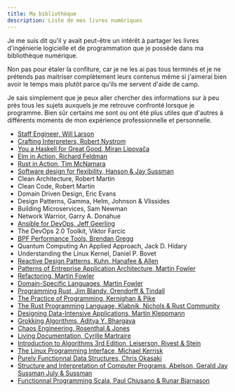 ```yaml
---
title: Ma bibliothèque
description: Liste de mes livres numériques
---
```


Je me suis dit qu'il y avait peut-être un intérêt à partager les livres d'ingénierie
logicielle et de programmation que je possède dans ma bibliothèque numérique.

Non pas pour étaler la confiture, car je ne les ai pas tous terminés et je ne prétends 
pas maitriser complètement leurs contenus même si j'aimerai bien avoir le temps
mais plutôt parce qu'ils me servent d'aide de camp.

Je sais simplement que je peux aller chercher des informations sur à
peu près tous les sujets auxquels je me retrouve confronté lorsque je programme.
Bien sûr certains me sont ou ont été plus utiles que d'autres à différents moments de mon
expérience professionnelle et personnelle.

- [Staff Engineer, Will Larson](https://staffeng.com/book)
- [Crafting Interpreters, Robert Nystrom](https://craftinginterpreters.com/)
- [You a Haskell for Great Good, Miran Lipovača](http://learnyouahaskell.com/)
- [Elm in Action, Richard Feldman](https://www.manning.com/books/elm-in-action)
- [Rust in Action, Tim McNamara](https://www.rustinaction.com/)
- [Software design for flexibility, Hanson & Jay Sussman](https://mitpress.mit.edu/9780262045490/software-design-for-flexibility/)
- Clean Architecture, Robert Martin
- Clean Code, Robert Martin
- Domain Driven Design, Eric Evans
- Design Patterns, Gamma, Helm, Johnson & Vlissides
- Building Microservices, Sam Newman
- Network Warrior, Garry A. Donahue
- [Ansible for DevOps, Jeff Geerling](https://www.ansiblefordevops.com/)
- The DevOps 2.0 Toolkit, Viktor Farcic
- [BPF Performance Tools, Brendan Gregg](https://www.brendangregg.com/bpf-performance-tools-book.html)
- Quantum Computing An Applied Approach, Jack D. Hidary
- Understanding the Linux Kernel, Daniel P. Bovet
- [Reactive Design Patterns, Kuhn, Hanafee & Allen](https://www.manning.com/books/reactive-design-patterns)
- [Patterns of Entreprise Application Architecture, Martin Fowler](https://www.martinfowler.com/books/eaa.html)
- [Refactoring, Martin Fowler](https://martinfowler.com/books/refactoring.html)
- [Domain-Specific Languages, Martin Fowler](https://martinfowler.com/books/dsl.html)
- [Programming Rust, Jim Blandy, Orendorff & Tindall](https://www.oreilly.com/library/view/programming-rust-2nd/9781492052586/)
- [The Practice of Programming, Kernighan & Pike](https://www.cs.princeton.edu/~bwk/tpop.webpage/)
- [The Rust Programming Language, Klabnik, Nichols & Rust Community](https://doc.rust-lang.org/book/)
- [Designing Data-Intensive Applications, Martin Kleppmann](https://dataintensive.net/)
- [Grokking Algorithms, Aditya Y. Bhargava](https://www.manning.com/books/grokking-algorithms)
- [Chaos Engineering, Rosenthal & Jones](https://www.oreilly.com/library/view/chaos-engineering/9781492043850/)
- [Living Documentation, Cyrille Martraire](https://www.oreilly.com/library/view/living-documentation-continuous/9780134689418/)
- [Introduction to Algorithms 3rd Edition, Leiserson, Rivest & Stein](http://mitpress.mit.edu/9780262046305/introduction-to-algorithms/)
- [The Linux Programming Interface, Michael Kerrisk](https://www.oreilly.com/library/view/the-linux-programming/9781593272203/)
- [Purely Functionnal Data Structures, Chris Okasaki](https://www.cambridge.org/core/books/purely-functional-data-structures/0409255DA1B48FA731859AC72E34D494)
- [Structure and Interpretation of Computer Programs, Abelson, Gerald Jay Sussman July & Sussman](https://en.wikipedia.org/wiki/Structure_and_Interpretation_of_Computer_Programs)
- [Functionnal Programming Scala, Paul Chiusano & Runar Bjarnason](https://www.manning.com/books/functional-programming-in-scala)
